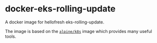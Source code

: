 # docker-eks-rolling-update
A docker image for hellofresh eks-rolling-update.

The image is based on the [`alpine/k8s`](https://hub.docker.com/r/alpine/k8s) image which provides many useful tools.